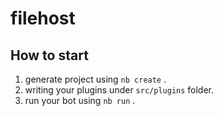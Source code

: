 # filehost

## How to start

1. generate project using `nb create` .
2. writing your plugins under `src/plugins` folder.
3. run your bot using `nb run` .
